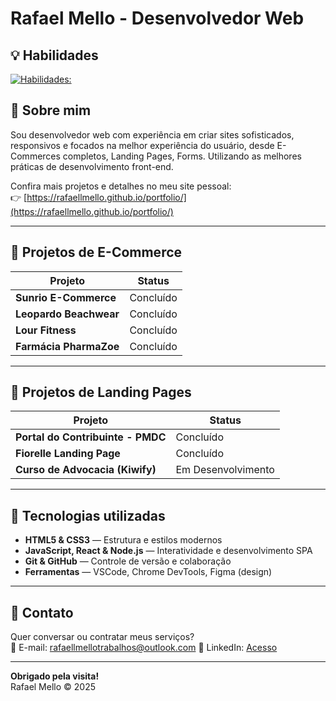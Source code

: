# Rafael Mello - Desenvolvedor Web

## 💡 Habilidades
[![Habilidades:](https://skillicons.dev/icons?i=html,css,react,js,nodejs,git,github,vscode)](https://skillicons.dev)

## 💬 Sobre mim

Sou desenvolvedor web com experiência em criar sites sofisticados, responsivos e focados na melhor experiência do usuário, desde E-Commerces completos, Landing Pages, Forms. Utilizando as melhores práticas de desenvolvimento front-end.

Confira mais projetos e detalhes no meu site pessoal:  
👉 [https://rafaellmello.github.io/portfolio/](https://rafaellmello.github.io/portfolio/)


---

## 🛒 Projetos de E-Commerce

| Projeto                         | Status              |
|--------------------------------|----------------------|
| **Sunrio E-Commerce**           | Concluído           |
| **Leopardo Beachwear**          | Concluído           |
| **Lour Fitness**                | Concluído           |
| **Farmácia PharmaZoe**          | Concluído           |

---

## 🏦 Projetos de Landing Pages

| Projeto                         | Status             |
|--------------------------------|---------------------|
| **Portal do Contribuinte - PMDC** | Concluído           |
| **Fiorelle Landing Page**         | Concluído           |
| **Curso de Advocacia (Kiwify)**   | Em Desenvolvimento  |

---

## 🚀 Tecnologias utilizadas
- **HTML5 & CSS3** — Estrutura e estilos modernos  
- **JavaScript, React & Node.js** — Interatividade e desenvolvimento SPA  
- **Git & GitHub** — Controle de versão e colaboração  
- **Ferramentas** — VSCode, Chrome DevTools, Figma (design)

---

## 🤝 Contato

Quer conversar ou contratar meus serviços?  
📧 E-mail: rafaellmellotrabalhos@outlook.com
🔗 LinkedIn: [Acesso](https://www.linkedin.com/in/rafael-mello-a5b22330b/)

---

**Obrigado pela visita!**  
Rafael Mello © 2025
